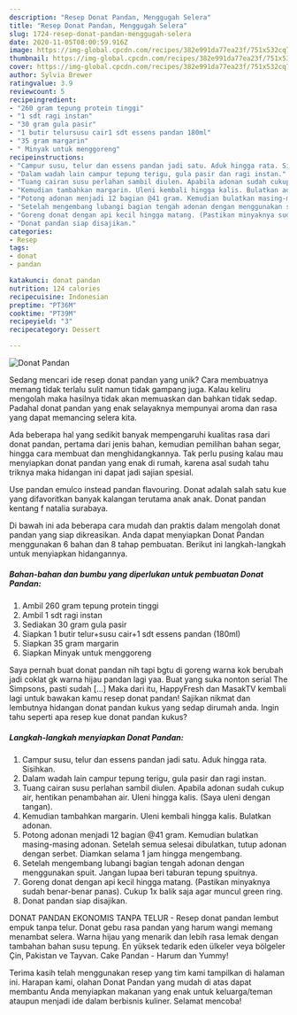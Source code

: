 ```yaml
---
description: "Resep Donat Pandan, Menggugah Selera"
title: "Resep Donat Pandan, Menggugah Selera"
slug: 1724-resep-donat-pandan-menggugah-selera
date: 2020-11-05T08:00:59.916Z
image: https://img-global.cpcdn.com/recipes/382e991da77ea23f/751x532cq70/donat-pandan-foto-resep-utama.jpg
thumbnail: https://img-global.cpcdn.com/recipes/382e991da77ea23f/751x532cq70/donat-pandan-foto-resep-utama.jpg
cover: https://img-global.cpcdn.com/recipes/382e991da77ea23f/751x532cq70/donat-pandan-foto-resep-utama.jpg
author: Sylvia Brewer
ratingvalue: 3.9
reviewcount: 5
recipeingredient:
- "260 gram tepung protein tinggi"
- "1 sdt ragi instan"
- "30 gram gula pasir"
- "1 butir telursusu cair1 sdt essens pandan 180ml"
- "35 gram margarin"
- " Minyak untuk menggoreng"
recipeinstructions:
- "Campur susu, telur dan essens pandan jadi satu. Aduk hingga rata. Sisihkan."
- "Dalam wadah lain campur tepung terigu, gula pasir dan ragi instan."
- "Tuang cairan susu perlahan sambil diulen. Apabila adonan sudah cukup air, hentikan penambahan air. Uleni hingga kalis. (Saya uleni dengan tangan)."
- "Kemudian tambahkan margarin. Uleni kembali hingga kalis. Bulatkan adonan."
- "Potong adonan menjadi 12 bagian @41 gram. Kemudian bulatkan masing-masing adonan. Setelah semua selesai dibulatkan, tutup adonan dengan serbet. Diamkan selama 1 jam hingga mengembang."
- "Setelah mengembang lubangi bagian tengah adonan dengan menggunakan spuit. Jangan lupaa beri taburan tepung spuitnya."
- "Goreng donat dengan api kecil hingga matang. (Pastikan minyaknya sudah benar-benar panas). Cukup 1x balik saja agar muncul green ring."
- "Donat pandan siap disajikan."
categories:
- Resep
tags:
- donat
- pandan

katakunci: donat pandan 
nutrition: 124 calories
recipecuisine: Indonesian
preptime: "PT36M"
cooktime: "PT39M"
recipeyield: "3"
recipecategory: Dessert

---
```



![Donat Pandan](https://img-global.cpcdn.com/recipes/382e991da77ea23f/751x532cq70/donat-pandan-foto-resep-utama.jpg)

Sedang mencari ide resep donat pandan yang unik? Cara membuatnya memang tidak terlalu sulit namun tidak gampang juga. Kalau keliru mengolah maka hasilnya tidak akan memuaskan dan bahkan tidak sedap. Padahal donat pandan yang enak selayaknya mempunyai aroma dan rasa yang dapat memancing selera kita.

Ada beberapa hal yang sedikit banyak mempengaruhi kualitas rasa dari donat pandan, pertama dari jenis bahan, kemudian pemilihan bahan segar, hingga cara membuat dan menghidangkannya. Tak perlu pusing kalau mau menyiapkan donat pandan yang enak di rumah, karena asal sudah tahu triknya maka hidangan ini dapat jadi sajian spesial.

Use pandan emulco instead pandan flavouring. Donat adalah salah satu kue yang difavoritkan banyak kalangan terutama anak anak. Donat pandan kentang f natalia surabaya.


Di bawah ini ada beberapa cara mudah dan praktis dalam mengolah donat pandan yang siap dikreasikan. Anda dapat menyiapkan Donat Pandan menggunakan 6 bahan dan 8 tahap pembuatan. Berikut ini langkah-langkah untuk menyiapkan hidangannya.

<!--inarticleads1-->

##### Bahan-bahan dan bumbu yang diperlukan untuk pembuatan Donat Pandan:

1. Ambil 260 gram tepung protein tinggi
1. Ambil 1 sdt ragi instan
1. Sediakan 30 gram gula pasir
1. Siapkan 1 butir telur+susu cair+1 sdt essens pandan (180ml)
1. Siapkan 35 gram margarin
1. Siapkan  Minyak untuk menggoreng


Saya pernah buat donat pandan nih tapi bgtu di goreng warna kok berubah jadi coklat gk warna hijau pandan lagi yaa. Buat yang suka nonton serial The Simpsons, pasti sudah […] Maka dari itu, HappyFresh dan MasakTV kembali lagi untuk bawakan kamu resep donat pandan! Sajikan nikmat dan lembutnya hidangan donat pandan kukus yang sedap dirumah anda. Ingin tahu seperti apa resep kue donat pandan kukus? 

<!--inarticleads2-->

##### Langkah-langkah menyiapkan Donat Pandan:

1. Campur susu, telur dan essens pandan jadi satu. Aduk hingga rata. Sisihkan.
1. Dalam wadah lain campur tepung terigu, gula pasir dan ragi instan.
1. Tuang cairan susu perlahan sambil diulen. Apabila adonan sudah cukup air, hentikan penambahan air. Uleni hingga kalis. (Saya uleni dengan tangan).
1. Kemudian tambahkan margarin. Uleni kembali hingga kalis. Bulatkan adonan.
1. Potong adonan menjadi 12 bagian @41 gram. Kemudian bulatkan masing-masing adonan. Setelah semua selesai dibulatkan, tutup adonan dengan serbet. Diamkan selama 1 jam hingga mengembang.
1. Setelah mengembang lubangi bagian tengah adonan dengan menggunakan spuit. Jangan lupaa beri taburan tepung spuitnya.
1. Goreng donat dengan api kecil hingga matang. (Pastikan minyaknya sudah benar-benar panas). Cukup 1x balik saja agar muncul green ring.
1. Donat pandan siap disajikan.


DONAT PANDAN EKONOMIS TANPA TELUR - Resep donat pandan lembut empuk tanpa telur. Donat gebu rasa pandan yang harum wangi memang menambat selera. Warna hijau yang menarik dan lebih rasa lemak dengan tambahan bahan susu tepung. En yüksek tedarik eden ülkeler veya bölgeler Çin, Pakistan ve Tayvan. Cake Pandan - Harum dan Yummy! 

Terima kasih telah menggunakan resep yang tim kami tampilkan di halaman ini. Harapan kami, olahan Donat Pandan yang mudah di atas dapat membantu Anda menyiapkan makanan yang enak untuk keluarga/teman ataupun menjadi ide dalam berbisnis kuliner. Selamat mencoba!
